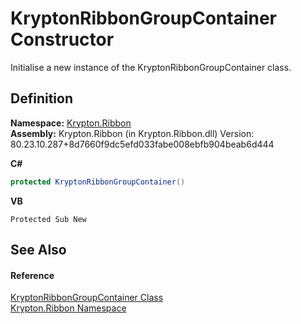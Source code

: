 # KryptonRibbonGroupContainer Constructor


Initialise a new instance of the KryptonRibbonGroupContainer class.



## Definition
**Namespace:** <a href="1e9bc734-cff9-e9b8-f013-94cdac669794.md">Krypton.Ribbon</a>  
**Assembly:** Krypton.Ribbon (in Krypton.Ribbon.dll) Version: 80.23.10.287+8d7660f9dc5efd033fabe008ebfb904beab6d444

**C#**
``` C#
protected KryptonRibbonGroupContainer()
```
**VB**
``` VB
Protected Sub New
```



## See Also


#### Reference
<a href="3514ad7f-e218-1343-3dd0-ef6f9b497234.md">KryptonRibbonGroupContainer Class</a>  
<a href="1e9bc734-cff9-e9b8-f013-94cdac669794.md">Krypton.Ribbon Namespace</a>  
